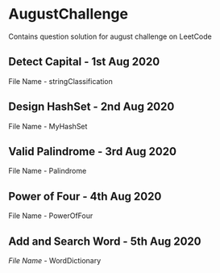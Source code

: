 # AugustChallenge
Contains question solution for august challenge on LeetCode

## Detect Capital - 1st Aug 2020
File Name - stringClassification

## Design HashSet - 2nd Aug 2020
File Name - MyHashSet

## Valid Palindrome - 3rd Aug 2020
File Name - Palindrome

## Power of Four - 4th Aug 2020
File Name - PowerOfFour

## Add and Search Word - 5th Aug 2020
*File Name* - WordDictionary
